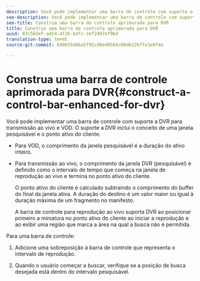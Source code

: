 ```yaml
---
description: Você pode implementar uma barra de controle com suporte a DVR para transmissão ao vivo e VOD. O suporte a DVR inclui o conceito de uma janela pesquisável e o ponto ativo do cliente.
seo-description: Você pode implementar uma barra de controle com suporte a DVR para transmissão ao vivo e VOD. O suporte a DVR inclui o conceito de uma janela pesquisável e o ponto ativo do cliente.
seo-title: Construa uma barra de controle aprimorada para DVR
title: Construa uma barra de controle aprimorada para DVR
uuid: 83c56def-a454-4f26-bdfc-2ef2497ef9bd
translation-type: tm+mt
source-git-commit: 040655d8ba5f91c98ed0584c08db226ffe1e0f4e

---
```



# Construa uma barra de controle aprimorada para DVR{#construct-a-control-bar-enhanced-for-dvr}

Você pode implementar uma barra de controle com suporte a DVR para transmissão ao vivo e VOD. O suporte a DVR inclui o conceito de uma janela pesquisável e o ponto ativo do cliente.

* Para VOD, o comprimento da janela pesquisável é a duração do ativo inteiro.
* Para transmissão ao vivo, o comprimento da janela DVR (pesquisável) é definido como o intervalo de tempo que começa na janela de reprodução ao vivo e termina no ponto ativo do cliente.

   O ponto ativo do cliente é calculado subtraindo o comprimento do buffer do final da janela ativa. A duração do destino é um valor maior ou igual à duração máxima de um fragmento no manifesto.

   A barra de controle para reprodução ao vivo suporta DVR ao posicionar primeiro a miniatura no ponto ativo do cliente ao iniciar a reprodução e ao exibir uma região que marca a área na qual a busca não é permitida.

Para uma barra de controle:

1. Adicione uma sobreposição à barra de controle que representa o intervalo de reprodução.

1. Quando o usuário começar a buscar, verifique se a posição de busca desejada está dentro do intervalo pesquisável.
